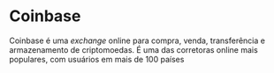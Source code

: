 # Coinbase

Coinbase é uma _exchange_ online para compra, venda, transferência e armazenamento de criptomoedas. É uma das corretoras online mais populares, com usuários em mais de 100 países
